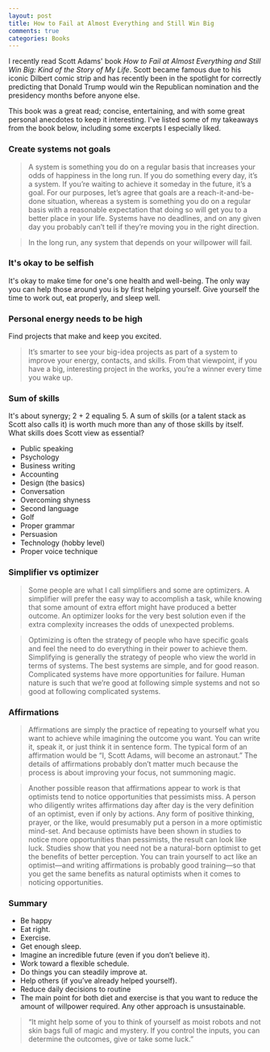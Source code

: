 ```yaml
---
layout: post
title: How to Fail at Almost Everything and Still Win Big
comments: true
categories: Books
---
```


I recently read Scott Adams' book *How to Fail at Almost Everything and Still Win Big: Kind of the Story of My Life*. Scott became famous due to his iconic Dilbert comic strip and has recently been in the spotlight for correctly predicting that Donald Trump would win the Republican nomination and the presidency months before anyone else.

This book was a great read; concise, entertaining, and with some great personal anecdotes to keep it interesting. I've listed some of my takeaways from the book below, including some excerpts I especially liked.

### Create systems not goals
> A system is something you do on a regular basis that increases your odds of happiness in the long run. If you do something every day, it’s a system. If you’re waiting to achieve it someday in the future, it’s a goal. For our purposes, let’s agree that goals are a reach-it-and-be-done situation, whereas a system is something you do on a regular basis with a reasonable expectation that doing so will get you to a better place in your life. Systems have no deadlines, and on any given day you probably can’t tell if they’re moving you in the right direction.

> In the long run, any system that depends on your willpower will fail.

### It's okay to be selfish
It's okay to make time for one's one health and well-being. The only way you can help those around you is by first helping yourself. Give yourself the time to work out, eat properly, and sleep well.

### Personal energy needs to be high
Find projects that make and keep you excited.
> It’s smarter to see your big-idea projects as part of a system to improve your energy, contacts, and skills. From that viewpoint, if you have a big, interesting project in the works, you’re a winner every time you wake up.

### Sum of skills
It's about synergy; 2 + 2 equaling 5. A sum of skills (or a talent stack as Scott also calls it) is worth much more than any of those skills by itself. What skills does Scott view as essential?
* Public speaking
* Psychology
* Business writing
* Accounting
* Design (the basics)
* Conversation
* Overcoming shyness
* Second language
* Golf
* Proper grammar
* Persuasion
* Technology (hobby level)
* Proper voice technique

### Simplifier vs optimizer
> Some people are what I call simplifiers and some are optimizers. A simplifier will prefer the easy way to accomplish a task, while knowing that some amount of extra effort might have produced a better outcome. An optimizer looks for the very best solution even if the extra complexity increases the odds of unexpected problems.

> Optimizing is often the strategy of people who have specific goals and feel the need to do everything in their power to achieve them. Simplifying is generally the strategy of people who view the world in terms of systems. The best systems are simple, and for good reason. Complicated systems have more opportunities for failure. Human nature is such that we’re good at following simple systems and not so good at following complicated systems.

### Affirmations
> Affirmations are simply the practice of repeating to yourself what you want to achieve while imagining the outcome you want. You can write it, speak it, or just think it in sentence form. The typical form of an affirmation would be “I, Scott Adams, will become an astronaut.” The details of affirmations probably don’t matter much because the process is about improving your focus, not summoning magic.

> Another possible reason that affirmations appear to work is that optimists tend to notice opportunities that pessimists miss. A person who diligently writes affirmations day after day is the very definition of an optimist, even if only by actions. Any form of positive thinking, prayer, or the like, would presumably put a person in a more optimistic mind-set. And because optimists have been shown in studies to notice more opportunities than pessimists, the result can look like luck. Studies show that you need not be a natural-born optimist to get the benefits of better perception. You can train yourself to act like an optimist—and writing affirmations is probably good training—so that you get the same benefits as natural optimists when it comes to noticing opportunities.

### Summary
* Be happy
* Eat right.
* Exercise.
* Get enough sleep.
* Imagine an incredible future (even if you don’t believe it).
* Work toward a flexible schedule.
* Do things you can steadily improve at.
* Help others (if you’ve already helped yourself).
* Reduce daily decisions to routine
* The main point for both diet and exercise is that you want to reduce the amount of willpower required. Any other approach is unsustainable.

> “It might help some of you to think of yourself as moist robots and not skin bags full of magic and mystery. If you control the inputs, you can determine the outcomes, give or take some luck.”

